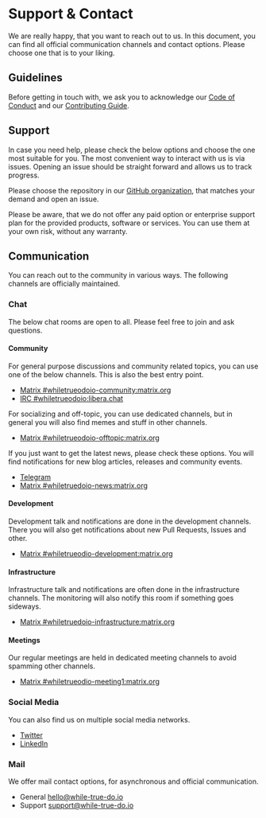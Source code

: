 # Support & Contact

We are really happy, that you want to reach out to us. In this document, you can
find all official communication channels and contact options. Please choose one
that is to your liking.

## Guidelines

Before getting in touch with, we ask you to acknowledge our
[Code of Conduct](./CODE_OF_CONDUCT.md) and our
[Contributing Guide](./CONTRIBUTING.md).

## Support

In case you need help, please check the below options and choose the one most
suitable for you. The most convenient way to interact with us is via issues.
Opening an issue should be straight forward and allows us to track progress.

Please choose the repository in our
[GitHub organization](https://github.com/whiletruedoio), that matches your
demand and open an issue.

Please be aware, that we do not offer any paid option or enterprise support plan
for the provided products, software or services. You can use them at your own
risk, without any warranty.

## Communication

You can reach out to the community in various ways. The following channels are
officially maintained.

### Chat

The below chat rooms are open to all. Please feel free to join and ask
questions.

#### Community

For general purpose discussions and community related topics, you can use one of
the below channels. This is also the best entry point.

- [Matrix #whiletrueodoio-community:matrix.org](https://matrix.to/#/#whiletruedoio-community:matrix.org)
- [IRC #whiletrueodoio:libera.chat](https://web.libera.chat/gamja/#whiletruedo)

For socializing and off-topic, you can use dedicated channels, but in general
you will also find memes and stuff in other channels.

- [Matrix #whiletrueodoio-offtopic:matrix.org](https://matrix.to/#/#whiletruedoio-offtopic:matrix.org)

If you just want to get the latest news, please check these options. You will
find notifications for new blog articles, releases and community events.

- [Telegram](https://t.me/whiletruedoio)
- [Matrix #whiletruedoio-news:matrix.org](https://matrix.to/#/#whiletruedoio-news:matrix.org)

#### Development

Development talk and notifications are done in the development channels. There you
will also get notifications about new Pull Requests, Issues and other.

- [Matrix #whiletrueodio-development:matrix.org](https://matrix.to/#/#whiletruedoio-development:matrix.org)

#### Infrastructure

Infrastructure talk and notifications are often done in the infrastructure
channels. The monitoring will also notify this room if something goes sideways.

- [Matrix #whiletruedoio-infrastructure:matrix.org](https://matrix.to/#/#whiletruedoio-infrastructure:matrix.org)

#### Meetings

Our regular meetings are held in dedicated meeting channels to avoid spamming
other channels.

- [Matrix #whiletrueodio-meeting1:matrix.org](https://matrix.to/#/#whiletruedoio-meeting1:matrix.org)

### Social Media

You can also find us on multiple social media networks.

- [Twitter](https://twitter.com/whiletrueodio)
- [LinkedIn](https://www.linkedin.com/company/whiletruedoio/)

### Mail

We offer mail contact options, for asynchronous and official communication.

- General [hello@while-true-do.io](mailto:hello@while-true-do.io)
- Support [support@while-true-do.io](mailto:support@while-true-do.io)
